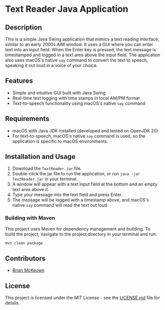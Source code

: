 # Text Reader Java Application

## Description
This is a simple Java Swing application that mimics a text reading interface, similar to an early 2000s AIM window. It uses a GUI where you can enter text into an input field. When the Enter key is pressed, the text message is timestamped and logged in a text area above the input field. The application also uses macOS's native `say` command to convert the text to speech, speaking it out loud in a voice of your choice.

## Features

- Simple and intuitive GUI built with Java Swing
- Real-time text logging with time stamps in local AM/PM format
- Text-to-speech functionality using macOS's native `say` command

## Requirements

- macOS with Java JDK installed (developed and tested on OpenJDK 20)
- For text-to-speech, macOS's native `say` command is used, so the application is specific to macOS environments.

## Installation and Usage

1. Download the `TextReader.jar` file.
2. Double-click the jar file to run the application, or run `java -jar TextReader.jar` in your terminal.
3. A window will appear with a text input field at the bottom and an empty text area above it.
4. Type your message into the text field and press Enter.
5. The message will be logged with a timestamp above, and macOS's native `say` command will read the text out loud.

### Building with Maven

This project uses Maven for dependency management and building. To build the project, navigate to the project directory in your terminal and run:

```bash
mvn clean package
```
## Contributors

- [Brian McKeown](https://github.com/brian-mckeown)

## License

This project is licensed under the MIT License - see the [LICENSE.md](LICENSE.md) file for details.
